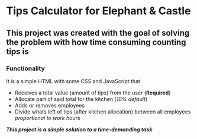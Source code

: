 # Tips Calculator for Elephant & Castle

## This project was created with the goal of solving the problem with how time consuming counting tips is

### Functionality

It is a simple HTML with some CSS and JavaScript that

- Receives a total value (amount of tips) from the user (**Required**)
- Allocate part of said total for the kitchen (*10% default*)
- Adds or removes employees
- Divide whats left of tips (after kitchen allocation) between all employees *proportional to work hours*

***This project is a simple solution to a time-demanding task***
